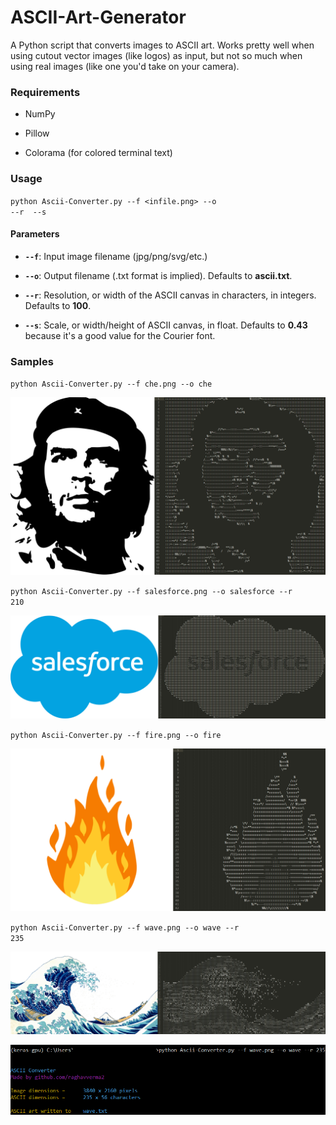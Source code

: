 # ASCII-Art-Generator
A Python script that converts images to ASCII art. Works pretty well when using cutout vector images (like logos) as input, but not so much when using real images (like one you'd take on your camera).

<h3>Requirements</h3>

* NumPy

* Pillow

* Colorama (for colored terminal text)

<h3>Usage</h3>

<code>python Ascii-Converter.py --f <infile.png> --o <outfile> --r <width> --s <scale></code>

<h4>Parameters</h4>

* <code><b>--f</b></code>: Input image filename (jpg/png/svg/etc.)

* <code><b>--o</b></code>: Output filename (.txt format is implied). Defaults to <b>ascii.txt</b>.

* <code><b>--r</b></code>: Resolution, or width of the ASCII canvas in characters, in integers. Defaults to <b>100</b>.

* <code><b>--s</b></code>: Scale, or width/height of ASCII canvas, in float. Defaults to <b>0.43</b> because it's a good value for the Courier font.

<h3>Samples</h3>

<code>python Ascii-Converter.py --f che.png --o che</code>

![Che Guevara](https://raw.githubusercontent.com/raghavverma2/ASCII-Art-Generator/master/Comparisons/cheout.png)

<code>python Ascii-Converter.py --f salesforce.png --o salesforce --r 210</code>

![Salesforce](https://raw.githubusercontent.com/raghavverma2/ASCII-Art-Generator/master/Comparisons/salesforceout.png
)

<code>python Ascii-Converter.py --f fire.png --o fire</code>

![Fire](https://raw.githubusercontent.com/raghavverma2/ASCII-Art-Generator/master/Comparisons/fireout.png)

<code>python Ascii-Converter.py --f wave.png --o wave --r 235</code>

![Wave of Kanagawa](https://raw.githubusercontent.com/raghavverma2/ASCII-Art-Generator/master/Comparisons/waveout.png)

![Terminal](https://raw.githubusercontent.com/raghavverma2/ASCII-Art-Generator/master/Comparisons/terminal.png)
